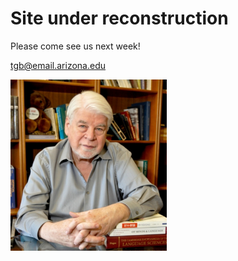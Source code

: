# Site under reconstruction

Please come see us next week!

[tgb@email.arizona.edu](tgb@email.arizona.edu)

<img src="images/tgb.jpg" alt="alt text" width="250" padding="10px">
